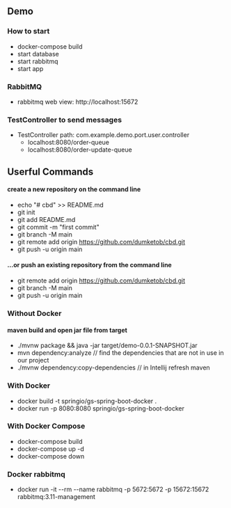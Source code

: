 ## Demo
### How to start
* docker-compose build
* start database
* start rabbitmq
* start app

### RabbitMQ
* rabbitmq web view: http://localhost:15672

### TestController to send messages
* TestController path: com.example.demo.port.user.controller
  * localhost:8080/order-queue 
  * localhost:8080/order-update-queue


## Userful Commands
#### create a new repository on the command line
* echo "# cbd" >> README.md
* git init
* git add README.md
* git commit -m "first commit"
* git branch -M main
* git remote add origin https://github.com/dumketob/cbd.git
* git push -u origin main
#### …or push an existing repository from the command line
* git remote add origin https://github.com/dumketob/cbd.git
* git branch -M main
* git push -u origin main

### Without Docker
#### maven build and open jar file from target
* ./mvnw package && java -jar target/demo-0.0.1-SNAPSHOT.jar
* mvn dependency:analyze //  find the dependencies that are not in use in our project
* ./mvnw dependency:copy-dependencies  // in Intellij refresh maven

### With Docker
* docker build -t springio/gs-spring-boot-docker .
* docker run -p 8080:8080 springio/gs-spring-boot-docker

### With Docker Compose
* docker-compose build
* docker-compose up -d
* docker-compose down

### Docker rabbitmq
* docker run -it --rm --name rabbitmq -p 5672:5672 -p 15672:15672 rabbitmq:3.11-management

